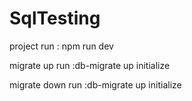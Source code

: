 
# SqlTesting

project run : npm run dev 

migrate up run :db-migrate up initialize

migrate down run :db-migrate up initialize

